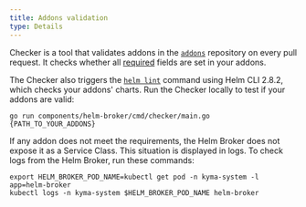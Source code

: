 ```yaml
---
title: Addons validation
type: Details
---
```


Checker is a tool that validates addons in the [`addons`](https://github.com/kyma-project/addons) repository on every pull request. It checks whether all [required](#details-create-addons) fields are set in your addons.

The Checker also triggers the [`helm lint`](https://helm.sh/docs/helm/#helm-lint) command using Helm CLI 2.8.2, which checks your addons' charts.
Run the Checker locally to test if your addons are valid:
```
go run components/helm-broker/cmd/checker/main.go {PATH_TO_YOUR_ADDONS}
```

If any addon does not meet the requirements, the Helm Broker does not expose it as a Service Class. This situation is displayed in logs.
To check logs from the Helm Broker, run these commands:

```
export HELM_BROKER_POD_NAME=kubectl get pod -n kyma-system -l app=helm-broker
kubectl logs -n kyma-system $HELM_BROKER_POD_NAME helm-broker
```
